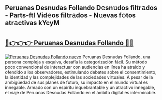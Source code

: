 ## Peruanas Desnudas Follando D𝚎sn𝚞dos filtr𝚊dos - Parts-ftI Vid𝚎os filtr𝚊dos - N𝚞evas f𝚘tos atr𝚊ctivas kYcyM

# <h2><a href="http://mbap3z.tromn.icu/?c=Peruanas+Desnudas+Follando">🔗👉👉👉 Peruanas Desnudas Follando 🔗🔗</a></h2>

[![Peruanas Desnudas Follando nuevo](https://i.imgur.com/pEAQMta.gif)](http://mbap3z.tromn.icu/?c=Peruanas+Desnudas+Follando)
Peruanas Desnudas Follando, una persona compleja y esquiva, desafía la categorización fácil. Su método poco convencional de interactuar con audiencias en línea ha atraído y ofendido a los observadores, estimulando debates sobre el consentimiento, la identidad y las complejidades de las sociedades virtuales. A pesar de la ambigüedad de sus planes de futuro, su impacto en el mundo virtual es innegable. Armado con un espíritu inquebrantable y un atractivo innegable, el viaje de Peruanas Desnudas Follando en el ámbito digital es interminable.
